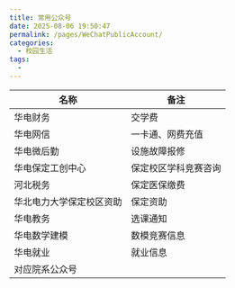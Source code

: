 ```yaml
---
title: 常用公众号
date: 2025-08-06 19:50:47
permalink: /pages/WeChatPublicAccount/
categories:
  - 校园生活
tags:
  - 
---
```

| 名称                     | 备注                 |
| ------------------------ | -------------------- |
| 华电财务                 | 交学费               |
| 华电网信                 | 一卡通、网费充值     |
| 华电微后勤               | 设施故障报修         |
| 华电保定工创中心         | 保定校区学科竞赛咨询 |
| 河北税务                 | 保定医保缴费         |
| 华北电力大学保定校区资助 | 保定资助             |
| 华电教务                 | 选课通知             |
| 华电数学建模             | 数模竞赛信息         |
| 华电就业                 | 就业信息             |
| 对应院系公众号           |                      |